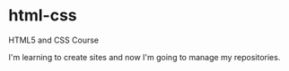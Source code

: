 # html-css
HTML5 and CSS Course

I'm learning to create sites and now I'm going to manage my repositories.